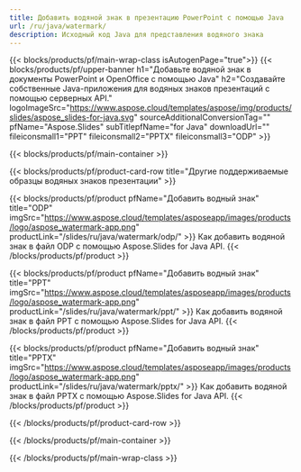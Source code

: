 ```yaml
---
title: Добавить водяной знак в презентацию PowerPoint с помощью Java
url: /ru/java/watermark/
description: Исходный код Java для представления водяного знака
---
```


{{< blocks/products/pf/main-wrap-class isAutogenPage="true">}}
{{< blocks/products/pf/upper-banner h1="Добавьте водяной знак в документы PowerPoint и OpenOffice с помощью Java" h2="Создавайте собственные Java-приложения для водяных знаков презентаций с помощью серверных API." logoImageSrc="https://www.aspose.cloud/templates/aspose/img/products/slides/aspose_slides-for-java.svg" sourceAdditionalConversionTag="" pfName="Aspose.Slides" subTitlepfName="for Java" downloadUrl="" fileiconsmall1="PPT" fileiconsmall2="PPTX" fileiconsmall3="ODP" >}}

{{< blocks/products/pf/main-container >}}

{{< blocks/products/pf/product-card-row title="Другие поддерживаемые образцы водяных знаков презентации" >}}

{{< blocks/products/pf/product pfName="Добавить водный знак" title="ODP" imgSrc="https://www.aspose.cloud/templates/asposeapp/images/products/logo/aspose_watermark-app.png" productLink="/slides/ru/java/watermark/odp/" >}}
Как добавить водяной знак в файл ODP с помощью Aspose.Slides for Java API.
{{< /blocks/products/pf/product >}}

{{< blocks/products/pf/product pfName="Добавить водный знак" title="PPT" imgSrc="https://www.aspose.cloud/templates/asposeapp/images/products/logo/aspose_watermark-app.png" productLink="/slides/ru/java/watermark/ppt/" >}}
Как добавить водяной знак в файл PPT с помощью Aspose.Slides for Java API.
{{< /blocks/products/pf/product >}}

{{< blocks/products/pf/product pfName="Добавить водный знак" title="PPTX" imgSrc="https://www.aspose.cloud/templates/asposeapp/images/products/logo/aspose_watermark-app.png" productLink="/slides/ru/java/watermark/pptx/" >}}
Как добавить водяной знак в файл PPTX с помощью Aspose.Slides for Java API.
{{< /blocks/products/pf/product >}}



{{< /blocks/products/pf/product-card-row >}}

{{< /blocks/products/pf/main-container >}}
    
{{< /blocks/products/pf/main-wrap-class >}}